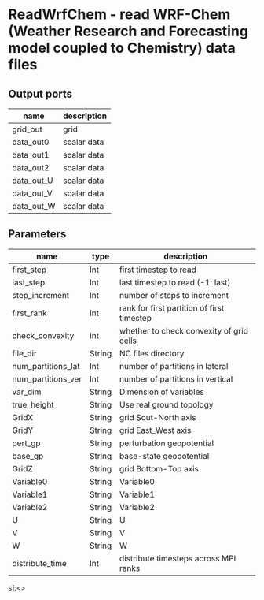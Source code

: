 [headline]:<>
ReadWrfChem - read WRF-Chem (Weather Research and Forecasting model coupled to Chemistry) data files
====================================================================================================
[headline]:<>
[inputPorts]:<>
[inputPorts]:<>
[outputPorts]:<>
Output ports
------------
|name|description|
|-|-|
|grid_out|grid|
|data_out0|scalar data|
|data_out1|scalar data|
|data_out2|scalar data|
|data_out_U|scalar data|
|data_out_V|scalar data|
|data_out_W|scalar data|


[outputPorts]:<>
[parameters]:<>
Parameters
----------
|name|type|description|
|-|-|-|
|first_step|Int|first timestep to read|
|last_step|Int|last timestep to read (-1: last)|
|step_increment|Int|number of steps to increment|
|first_rank|Int|rank for first partition of first timestep|
|check_convexity|Int|whether to check convexity of grid cells|
|file_dir|String|NC files directory|
|num_partitions_lat|Int|number of partitions in lateral|
|num_partitions_ver|Int|number of partitions in vertical|
|var_dim|String|Dimension of variables|
|true_height|String|Use real ground topology|
|GridX|String|grid Sout-North axis|
|GridY|String|grid East_West axis|
|pert_gp|String|perturbation geopotential|
|base_gp|String|base-state geopotential|
|GridZ|String|grid Bottom-Top axis|
|Variable0|String|Variable0|
|Variable1|String|Variable1|
|Variable2|String|Variable2|
|U|String|U|
|V|String|V|
|W|String|W|
|distribute_time|Int|distribute timesteps across MPI ranks|

[parameters]:<>
s]:<>
